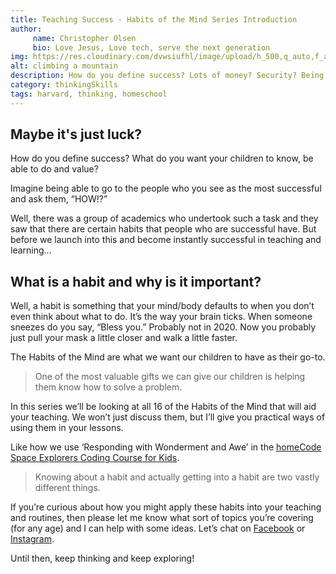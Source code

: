 ```yaml
---
title: Teaching Success - Habits of the Mind Series Introduction
author:
     name: Christopher Olsen
     bio: Love Jesus, Love tech, serve the next generation
img: https://res.cloudinary.com/dvwsiufhl/image/upload/h_500,q_auto,f_auto/v1604921725/homeCode/ian-stauffer-bH7kZ0yazB0-unsplash_mgqoqm.jpg
alt: climbing a mountain
description: How do you define success? Lots of money? Security? Being the best at marbles? How can we teach our children to be successful?
category: thinkingSkills
tags: harvard, thinking, homeschool
---
```


## Maybe it's just luck?
How do you define success? What do you want your children to know, be able to do and value?

Imagine being able to go to the people who you see as the most successful and ask them, “HOW!?”

Well, there was a group of academics who undertook such a task and they saw that there are certain habits that people who are successful have. But before we launch into this and become instantly successful in teaching and learning…

## What is a habit and why is it important?

Well, a habit is something that your mind/body defaults to when you don’t even think about what to do. It’s the way your brain ticks. When someone sneezes do you say, “Bless you.” Probably not in 2020. Now you probably just pull your mask a little closer and walk a little faster.

The Habits of the Mind are what we want our children to have as their go-to.

> One of the most valuable gifts we can give our children is helping them know how to solve a problem.

In this series we’ll be looking at all 16 of the Habits of the Mind that will aid your teaching. We won’t just discuss them, but I’ll give you practical ways of using them in your lessons.

Like how we use ‘Responding with Wonderment and Awe’ in the [homeCode Space Explorers Coding Course for Kids](https://www.udemy.com/course/space-explorers-coding-course-for-kids/?referralCode=DE8D3C487174A5BF372D).

> Knowing about a habit and actually getting into a habit are two vastly different things.

If you’re curious about how you might apply these habits into your teaching and routines, then please let me know what sort of topics you’re covering (for any age) and I can help with some ideas. Let’s chat on [Facebook](https://facebook.com/homecodegeorge) or [Instagram](https://instagram.com/homecodegeorge).

Until then, keep thinking and keep exploring!